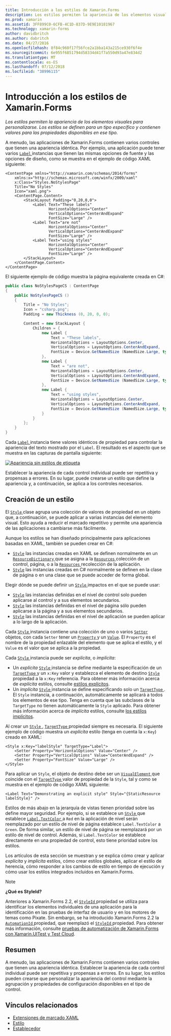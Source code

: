 ```yaml
---
title: Introducción a los estilos de Xamarin.Forms
description: Los estilos permiten la apariencia de los elementos visuales para personalizarse. Los estilos se definen para un tipo específico y contienen valores para las propiedades disponibles en ese tipo.
ms.prod: xamarin
ms.assetid: 3FF899C0-6CFB-4C1D-837D-9E9E10181967
ms.technology: xamarin-forms
author: davidbritch
ms.author: dabritch
ms.date: 04/27/2016
ms.openlocfilehash: 8f84c960f17f56fce2a1bba143a215ce930f6f4e
ms.sourcegitcommit: 6e955f6851794d58334d41f7a550d93a47e834d2
ms.translationtype: MT
ms.contentlocale: es-ES
ms.lasthandoff: 07/12/2018
ms.locfileid: "38996115"
---
```

# <a name="introduction-to-xamarinforms-styles"></a>Introducción a los estilos de Xamarin.Forms

_Los estilos permiten la apariencia de los elementos visuales para personalizarse. Los estilos se definen para un tipo específico y contienen valores para las propiedades disponibles en ese tipo._

A menudo, las aplicaciones de Xamarin.Forms contienen varios controles que tienen una apariencia idéntica. Por ejemplo, una aplicación puede tener varios [ `Label` ](xref:Xamarin.Forms.Label) instancias que tienen las mismas opciones de fuente y las opciones de diseño, como se muestra en el ejemplo de código XAML siguiente:

```xaml
<ContentPage xmlns="http://xamarin.com/schemas/2014/forms"
    xmlns:x="http://schemas.microsoft.com/winfx/2009/xaml"
    x:Class="Styles.NoStylesPage"
    Title="No Styles"
    Icon="xaml.png">
    <ContentPage.Content>
        <StackLayout Padding="0,20,0,0">
            <Label Text="These labels"
                   HorizontalOptions="Center"
                   VerticalOptions="CenterAndExpand"
                   FontSize="Large" />
            <Label Text="are not"
                   HorizontalOptions="Center"
                   VerticalOptions="CenterAndExpand"
                   FontSize="Large" />
            <Label Text="using styles"
                   HorizontalOptions="Center"
                   VerticalOptions="CenterAndExpand"
                   FontSize="Large" />
        </StackLayout>
    </ContentPage.Content>
</ContentPage>
```

El siguiente ejemplo de código muestra la página equivalente creada en C#:

```csharp
public class NoStylesPageCS : ContentPage
{
    public NoStylesPageCS ()
    {
        Title = "No Styles";
        Icon = "csharp.png";
        Padding = new Thickness (0, 20, 0, 0);

        Content = new StackLayout {
            Children = {
                new Label {
                    Text = "These labels",
                    HorizontalOptions = LayoutOptions.Center,
                    VerticalOptions = LayoutOptions.CenterAndExpand,
                    FontSize = Device.GetNamedSize (NamedSize.Large, typeof(Label))
                },
                new Label {
                    Text = "are not",
                    HorizontalOptions = LayoutOptions.Center,
                    VerticalOptions = LayoutOptions.CenterAndExpand,
                    FontSize = Device.GetNamedSize (NamedSize.Large, typeof(Label))
                },
                new Label {
                    Text = "using styles",
                    HorizontalOptions = LayoutOptions.Center,
                    VerticalOptions = LayoutOptions.CenterAndExpand,
                    FontSize = Device.GetNamedSize (NamedSize.Large, typeof(Label))
                }
            }
        };
    }
}
```

Cada [ `Label` ](xref:Xamarin.Forms.Label) instancia tiene valores idénticos de propiedad para controlar la apariencia del texto mostrado por el `Label`. El resultado es el aspecto que se muestra en las capturas de pantalla siguiente:

[![](introduction-images/no-styles.png "Apariencia sin estilos de etiqueta")](introduction-images/no-styles-large.png#lightbox "apariencia sin estilos de etiqueta")

Establecer la apariencia de cada control individual puede ser repetitiva y propensas a errores. En su lugar, puede crearse un estilo que define la apariencia y, a continuación, se aplica a los controles necesarios.

## <a name="creating-a-style"></a>Creación de un estilo

El [ `Style` ](xref:Xamarin.Forms.Style) clase agrupa una colección de valores de propiedad en un objeto que, a continuación, se puede aplicar a varias instancias del elemento visual. Esto ayuda a reducir el marcado repetitivo y permite una apariencia de las aplicaciones a cambiarse más fácilmente.

Aunque los estilos se han diseñado principalmente para aplicaciones basadas en XAML, también se pueden crear en C#:

- [`Style`](xref:Xamarin.Forms.Style) las instancias creadas en XAML se definen normalmente en un [ `ResourceDictionary` ](xref:Xamarin.Forms.ResourceDictionary) que se asigna a la [ `Resources` ](xref:Xamarin.Forms.VisualElement.Resources) colección de un control, página, o a la [ `Resources` ](xref:Xamarin.Forms.Application.Resources) recolección de la aplicación.
- [`Style`](xref:Xamarin.Forms.Style) las instancias creadas en C# normalmente se definen en la clase de página o en una clase que se puede acceder de forma global.

Elegir dónde se puede definir un [ `Style` ](xref:Xamarin.Forms.Style) impactos en el que se puede usar:

- [`Style`](xref:Xamarin.Forms.Style) las instancias definidas en el nivel de control solo pueden aplicarse al control y a sus elementos secundarios.
- [`Style`](xref:Xamarin.Forms.Style) las instancias definidas en el nivel de página sólo pueden aplicarse a la página y a sus elementos secundarios.
- [`Style`](xref:Xamarin.Forms.Style) las instancias definidas en el nivel de aplicación se pueden aplicar a lo largo de la aplicación.

Cada [ `Style` ](xref:Xamarin.Forms.Style) instancia contiene una colección de uno o varios [ `Setter` ](xref:Xamarin.Forms.Setter) objetos, con cada `Setter` tener un [ `Property` ](xref:Xamarin.Forms.Setter.Property) y un [`Value`](xref:Xamarin.Forms.Setter.Value). El `Property` es el nombre de la propiedad enlazable del elemento que se aplica el estilo, y el `Value` es el valor que se aplica a la propiedad.

Cada [ `Style` ](xref:Xamarin.Forms.Style) instancia puede ser *explícita*, o *implícita*:

- Un *explícita* [ `Style` ](xref:Xamarin.Forms.Style) instancia se define mediante la especificación de un [ `TargetType` ](xref:Xamarin.Forms.Style.TargetType) y un `x:Key` valor y establezca el elemento de destino [ `Style` ](xref:Xamarin.Forms.VisualElement.Style) propiedad a la `x:Key` referencia. Para obtener más información acerca de *explícita* estilos, consulte [estilos explícitos](~/xamarin-forms/user-interface/styles/explicit.md).
- Un *implícita* [ `Style` ](xref:Xamarin.Forms.Style) instancia se define especificando solo un [ `TargetType` ](xref:Xamarin.Forms.Style.TargetType). El `Style` instancia, a continuación, automáticamente se aplicará a todos los elementos de ese tipo. Tenga en cuenta que las subclases de la `TargetType` no tienen automáticamente la `Style` aplicado. Para obtener más información acerca de *implícita* estilos, consulte [los estilos implícitos](~/xamarin-forms/user-interface/styles/implicit.md).

Al crear un [ `Style` ](xref:Xamarin.Forms.Style), [ `TargetType` ](xref:Xamarin.Forms.Style.TargetType) propiedad siempre es necesaria. El siguiente ejemplo de código muestra un *explícita* estilo (tenga en cuenta la `x:Key`) creado en XAML:

```xaml
<Style x:Key="labelStyle" TargetType="Label">
    <Setter Property="HorizontalOptions" Value="Center" />
    <Setter Property="VerticalOptions" Value="CenterAndExpand" />
    <Setter Property="FontSize" Value="Large" />
</Style>
```

Para aplicar un `Style`, el objeto de destino debe ser un [ `VisualElement` ](xref:Xamarin.Forms.VisualElement) que coincide con el [ `TargetType` ](xref:Xamarin.Forms.Style.TargetType) valor de propiedad de la `Style`, tal y como se muestra en el ejemplo de código XAML siguiente:

```xaml
<Label Text="Demonstrating an explicit style" Style="{StaticResource labelStyle}" />
```

Estilos de más abajo en la jerarquía de vistas tienen prioridad sobre las define mayor seguridad. Por ejemplo, si se establece un [ `Style` ](xref:Xamarin.Forms.Style) que establece [ `Label.TextColor` ](xref:Xamarin.Forms.Label.TextColor) a `Red` en la aplicación de nivel serán reemplazado por un estilo de nivel de página establece `Label.TextColor` a `Green`. De forma similar, un estilo de nivel de página se reemplazará por un estilo de nivel de control. Además, si `Label.TextColor` se establece directamente en una propiedad de control, esto tiene prioridad sobre los estilos.

Los artículos de esta sección se muestran y se explica cómo crear y aplicar *explícita* y *implícita* estilos, cómo crear estilos globales, aplicar el estilo de herencia, cómo responder a los cambios de estilo en tiempo de ejecución y cómo usar los estilos integrados incluidos en Xamarin.Forms.

> [!NOTE]
> **¿Qué es StyleId?**
>
> Anteriores a Xamarin.Forms 2.2, el [ `StyleId` ](xref:Xamarin.Forms.Element.StyleId) propiedad se utiliza para identificar los elementos individuales de una aplicación para la identificación en las pruebas de interfaz de usuario y en los motores de temas como Pixate. Sin embargo, se ha introducido Xamarin.Forms 2.2 la [ `AutomationId` ](xref:Xamarin.Forms.Element.AutomationId) propiedad, que reemplazó el [ `StyleId` ](xref:Xamarin.Forms.Element.StyleId) propiedad. Para obtener más información, consulte [pruebas de automatización de Xamarin.Forms con Xamarin.UITest y Test Cloud](~/xamarin-forms/deploy-test/uitest-and-test-cloud.md).

## <a name="summary"></a>Resumen

A menudo, las aplicaciones de Xamarin.Forms contienen varios controles que tienen una apariencia idéntica. Establecer la apariencia de cada control individual puede ser repetitiva y propensas a errores. En su lugar, los estilos pueden crearse que personalizar la apariencia del control mediante la agrupación y propiedades de configuración disponibles en el tipo de control.


## <a name="related-links"></a>Vínculos relacionados

- [Extensiones de marcado XAML](~/xamarin-forms/xaml/xaml-basics/xaml-markup-extensions.md)
- [Estilo](xref:Xamarin.Forms.Style)
- [Establecedor](xref:Xamarin.Forms.Setter)
